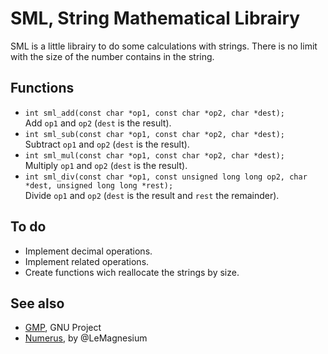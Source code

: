 # SML, String Mathematical Librairy

SML is a little librairy to do some calculations with strings. There is no limit with the size of the number contains in the string.

## Functions

* `int sml_add(const char *op1, const char *op2, char *dest);`  
Add `op1` and `op2` (`dest` is the result).
* `int sml_sub(const char *op1, const char *op2, char *dest);`  
Subtract `op1` and `op2` (`dest` is the result).
* `int sml_mul(const char *op1, const char *op2, char *dest);`  
Multiply `op1` and `op2` (`dest` is the result).
* `int sml_div(const char *op1, const unsigned long long op2, char *dest, unsigned long long *rest);`  
Divide `op1` and `op2` (`dest` is the result and `rest` the remainder).

## To do

* Implement decimal operations.
* Implement related operations.
* Create functions wich reallocate the strings by size.

## See also

* [GMP](https://gmplib.org/), GNU Project
* [Numerus](https://github.com/LeMagnesium/numerus), by @LeMagnesium
